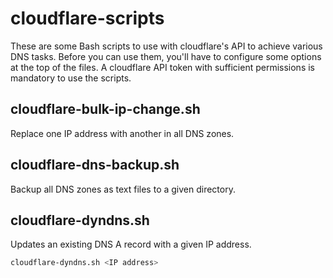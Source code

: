 # cloudflare-scripts

These are some Bash scripts to use with cloudflare's API to achieve various DNS tasks. Before you can use them, you'll have to configure some options at the top of the files. A cloudflare API token with sufficient permissions is mandatory to use the scripts.

## cloudflare-bulk-ip-change.sh

Replace one IP address with another in all DNS zones.

## cloudflare-dns-backup.sh

Backup all DNS zones as text files to a given directory.

## cloudflare-dyndns.sh

Updates an existing DNS A record with a given IP address.

```bash
cloudflare-dyndns.sh <IP address>
```
